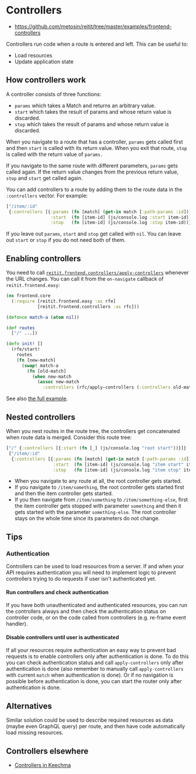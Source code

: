 # Controllers

* https://github.com/metosin/reitit/tree/master/examples/frontend-controllers

Controllers run code when a route is entered and left. This can be useful to:

- Load resources
- Update application state

## How controllers work

A controller consists of three functions:

* `params` which takes a Match and returns an arbitrary value.
* `start` which takes the result of params and whose return value is discarded.
* `stop` which takes the result of params and whose return value is discarded.

When you navigate to a route that has a controller, `params` gets called first
and then `start` is called with its return value. When you exit that route,
`stop` is called with the return value of `params.`

If you navigate to the same route with different parameters, `params` gets
called again. If the return value changes from the previous return value, `stop`
and `start` get called again.

You can add controllers to a route by adding them to the route data in the
`:controllers` vector. For example:

```cljs
["/item/:id"
 {:controllers [{:params (fn [match] (get-in match [:path-params :id]))
                 :start  (fn [item-id] (js/console.log :start item-id))
                 :stop   (fn [item-id] (js/console.log :stop item-id))}]}]
```

If you leave out `params`, `start` and `stop` get called with `nil`. You can
leave out `start` or `stop` if you do not need both of them.

## Enabling controllers

You need to
call
[`reitit.frontend.controllers/apply-controllers`](https://cljdoc.org/d/metosin/reitit-frontend/CURRENT/api/reitit.frontend.controllers#apply-controllers) whenever
the URL changes. You can call it from the `on-navigate` callback of
`reitit.frontend.easy`:

```cljs
(ns frontend.core
  (:require [reitit.frontend.easy :as rfe]
            [reitit.frontend.controllers :as rfc]))

(defonce match-a (atom nil))

(def routes
  ["/" ...])

(defn init! []
  (rfe/start!
    routes
    (fn [new-match]
      (swap! match-a
        (fn [old-match]
          (when new-match
            (assoc new-match
              :controllers (rfc/apply-controllers (:controllers old-match) new-match))))))))
```

See also [the full example](https://github.com/metosin/reitit/tree/master/examples/frontend-controllers).

## Nested controllers

When you nest routes in the route tree, the controllers get concatenated when
route data is merged. Consider this route tree:

```cljs
["/" {:controllers [{:start (fn [_] (js/console.log "root start"))}]}
 ["/item/:id"
  {:controllers [{:params (fn [match] (get-in match [:path-params :id]))
                  :start  (fn [item-id] (js/console.log "item start" item-id))
                  :stop   (fn [item-id] (js/console.log "item stop" item-id))}]}]]

```

* When you navigate to any route at all, the root controller gets started.
* If you navigate to `/item/something`, the root controller gets started first
  and then the item controller gets started.
* If you then navigate from `/item/something` to `/item/something-else`, first
  the item controller gets stopped with parameter `something` and then it gets
  started with the parameter `something-else`. The root controller stays on the
  whole time since its parameters do not change.

## Tips

### Authentication

Controllers can be used to load resources from a server. If and when your
API requires authentication you will need to implement logic to prevent controllers
trying to do requests if user isn't authenticated yet.

#### Run controllers and check authentication

If you have both unauthenticated and authenticated resources, you can
run the controllers always and then check the authentication status
on controller code, or on the code called from controllers (e.g. re-frame event
handler).

#### Disable controllers until user is authenticated

If all your resources require authentication an easy way to prevent bad
requests is to enable controllers only after authentication is done.
To do this you can check authentication status and call `apply-controllers`
only after authentication is done (also remember to manually call `apply-controllers`
with current `match` when authentication is done). Or if no navigation is possible
before authentication is done, you can start the router only after
authentication is done.

## Alternatives

Similar solution could be used to describe required resources as data (maybe
even GraphQL query) per route, and then have code automatically load
missing resources.

## Controllers elsewhere

* [Controllers in Keechma](https://keechma.com/guides/controllers/)
